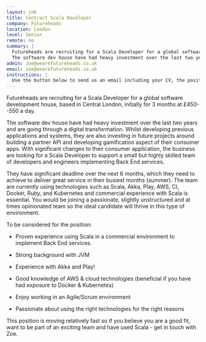 ```yaml
---
layout: job
title: Contract Scala Developer
company: Futureheads
location: London
level: Senior
remote: no
summary: |
  Futureheads are recruiting for a Scala Developer for a global software development house, based in Central London, initially for 3 months at £450--550 a day.
  The software dev house have had heavy investment over the last two years and are going through a digital transformation. Whilst developing previous applications and systems, they are also investing in future projects around building a partner API and developing gamification aspect of their consumer apps.
admin: zoe@wearefutureheads.co.uk
email: zoe@wearefutureheads.co.uk
instructions: |
  Use the button below to send us an email including your CV, the position you're applying for, and anything else you might want to say.
---
```


<!-- break -->

Futureheads are recruiting for a Scala Developer for a global software development house, based in Central London, initially for 3 months at £450--550 a day.

The software dev house have had heavy investment over the last two years and are going through a digital transformation. Whilst developing previous applications and systems, they are also investing in future projects around building a partner API and developing gamification aspect of their consumer apps. With significant changes to their consumer application, the business are looking for a Scala Developer to support a small but highly skilled team of developers and engineers implementing Back End services.

They have significant deadline over the next 6 months, which they need to achieve to deliver great service in their busiest months (summer). The team are currently using technologies such as Scala, Akka, Play, AWS, CI, Docker, Ruby, and Kubernetes and commercial experience with Scala is essential. You would be joining a passionate, slightly unstructured and at times opinionated team so the ideal candidate will thrive in this type of environment.

To be considered for the position:

- Proven experience using Scala in a commercial environment to implement Back End services.

- Strong background with JVM

- Experience with Akka and Play!

- Good knowledge of AWS & cloud technologies (beneficial if you have had exposure to Docker & Kubernetes)

- Enjoy working in an Agile/Scrum environment

- Passionate about using the right technologies for the right reasons

This position is moving relatively fast so if you believe you are a good fit, want to be part of an exciting team and have used Scala - get in touch with Zoe.

